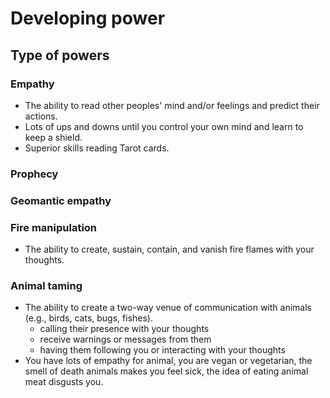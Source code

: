 # Developing power

## Type of powers



### Empathy

* The ability to read other peoples' mind and/or feelings and predict their actions.
* Lots of ups and downs until you control your own mind and learn to keep a shield.
* Superior skills reading Tarot cards.

### Prophecy



### Geomantic empathy



### Fire manipulation

* The ability to create, sustain, contain, and vanish fire flames with your thoughts.

### Animal taming

* The ability to create a two-way venue of communication with animals (e.g., birds, cats, bugs, fishes).
  * calling their presence with your thoughts
  * receive warnings or messages from them
  * having them following you or interacting with your thoughts
* You have lots of empathy for animal, you are vegan or vegetarian, the smell of death animals makes you feel sick, the idea of eating animal meat disgusts you.
